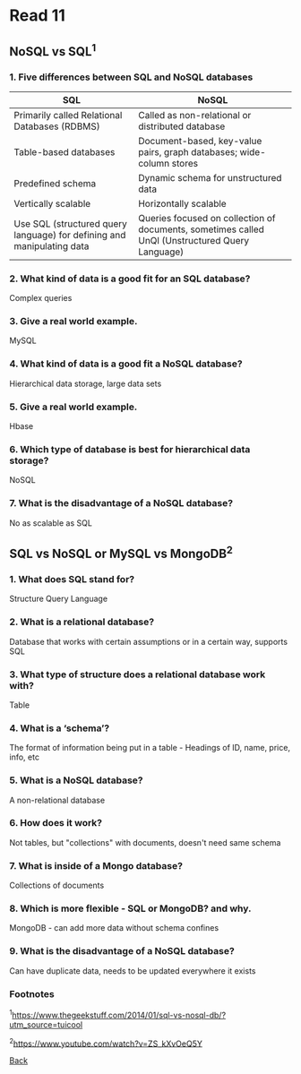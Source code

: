 # Read 11

## NoSQL vs SQL<sup>1</sup>

### 1. Five differences between SQL and NoSQL databases

|SQL | NoSQL|
|----|------|
|Primarily called Relational Databases (RDBMS)|Called as non-relational or distributed database|
|Table-based databases|Document-based, key-value pairs, graph databases; wide-column stores|
|Predefined schema|Dynamic schema for unstructured data|
|Vertically scalable|Horizontally scalable|
|Use SQL (structured query language) for defining and manipulating data|Queries focused on collection of documents, sometimes called UnQl (Unstructured Query Language)|

### 2. What kind of data is a good fit for an SQL database?

  Complex queries

### 3. Give a real world example.

  MySQL

### 4. What kind of data is a good fit a NoSQL database?

  Hierarchical data storage, large data sets

### 5. Give a real world example.

  Hbase

### 6. Which type of database is best for hierarchical data storage?

  NoSQL

### 7. What is the disadvantage of a NoSQL database?

  No as scalable as SQL

## SQL vs NoSQL or MySQL vs MongoDB<sup>2</sup>

### 1. What does SQL stand for?

  Structure Query Language

### 2. What is a relational database?

  Database that works with certain assumptions or in a certain way, supports SQL

### 3. What type of structure does a relational database work with?

  Table

### 4. What is a ‘schema’?

  The format of information being put in a table - Headings of ID, name, price, info, etc

### 5. What is a NoSQL database?

  A non-relational database

### 6. How does it work?

  Not tables, but "collections" with documents, doesn't need same schema

### 7. What is inside of a Mongo database?

  Collections of documents

### 8. Which is more flexible - SQL or MongoDB? and why.

  MongoDB - can add more data without schema confines

### 9. What is the disadvantage of a NoSQL database?

  Can have duplicate data, needs to be updated everywhere it exists

### Footnotes

<sup>1</sup>https://www.thegeekstuff.com/2014/01/sql-vs-nosql-db/?utm_source=tuicool

<sup>2</sup>https://www.youtube.com/watch?v=ZS_kXvOeQ5Y

[Back](/reading-notes/301/301-TOC.html)